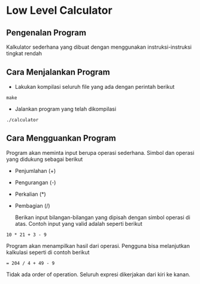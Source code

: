 # Low Level Calculator

## Pengenalan Program

Kalkulator sederhana yang dibuat dengan menggunakan instruksi-instruksi tingkat rendah

## Cara Menjalankan Program

- Lakukan kompilasi seluruh file yang ada dengan perintah berikut

```
make
```

- Jalankan program yang telah dikompilasi

```
./calculator
```

## Cara Mengguankan Program

Program akan meminta input berupa operasi sederhana. Simbol dan operasi yang didukung sebagai berikut

- Penjumlahan (+)
- Pengurangan (-)
- Perkalian (\*)
- Pembagian (/)

  Berikan input bilangan-bilangan yang dipisah dengan simbol operasi di atas. Contoh input yang valid adalah seperti berikut

```
10 * 21 + 3 - 9
```

Program akan menampilkan hasil dari operasi. Pengguna bisa melanjutkan kalkulasi seperti di contoh berikut

```
= 204 / 4 + 49 - 9
```

Tidak ada order of operation. Seluruh expresi dikerjakan dari kiri ke kanan.
